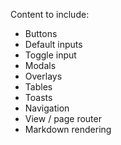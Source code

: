 Content to include:

- Buttons
- Default inputs
- Toggle input
- Modals
- Overlays
- Tables
- Toasts
- Navigation
- View / page router
- Markdown rendering